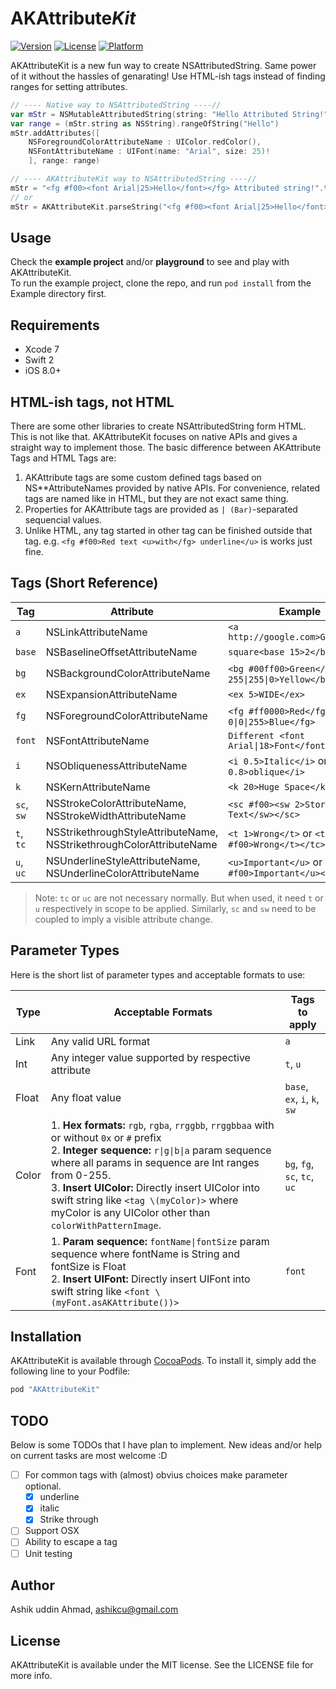 # AKAttribute<i>Kit</i>

<!-- [![CI Status](http://img.shields.io/travis/Ashik uddin Ahmad/AKAttributeKit.svg?style=flat)](https://travis-ci.org/Ashik uddin Ahmad/AKAttributeKit) -->
[![Version](https://img.shields.io/cocoapods/v/AKAttributeKit.svg?style=flat)](http://cocoapods.org/pods/AKAttributeKit)
[![License](https://img.shields.io/cocoapods/l/AKAttributeKit.svg?style=flat)](http://cocoapods.org/pods/AKAttributeKit)
[![Platform](https://img.shields.io/cocoapods/p/AKAttributeKit.svg?style=flat)](http://cocoapods.org/pods/AKAttributeKit)

AKAttributeKit is a new fun way to create NSAttributedString. Same power of it without the hassles of genarating! Use HTML-ish tags instead of finding ranges for setting attributes.

```swift
// ---- Native way to NSAttributedString ----//
var mStr = NSMutableAttributedString(string: "Hello Attributed String!")
var range = (mStr.string as NSString).rangeOfString("Hello")
mStr.addAttributes([
    NSForegroundColorAttributeName : UIColor.redColor(),
    NSFontAttributeName : UIFont(name: "Arial", size: 25)!
    ], range: range)

// ---- AKAttributeKit way to NSAttributedString ----//
mStr = "<fg #f00><font Arial|25>Hello</font></fg> Attributed string!".toAttributedString()
// or
mStr = AKAttributeKit.parseString("<fg #f00><font Arial|25>Hello</font></fg> Attributed string!")
```

## Usage

Check the **example project** and/or **playground** to see and play with AKAttributeKit.  
To run the example project, clone the repo, and run `pod install` from the Example directory first.

## Requirements

- Xcode 7
- Swift 2
- iOS 8.0+

## HTML-ish tags, not HTML

There are some other libraries to create NSAttributedString form HTML. This is not like that. AKAttributeKit focuses on native APIs and gives a straight way to implement those. The basic difference between AKAttribute Tags and HTML Tags are:

1. AKAttribute tags are some custom defined tags based on NS**AttributeNames provided by native APIs. For convenience, related tags are named like in HTML, but they are not exact same thing.
2. Properties for AKAttribute tags are provided as `| (Bar)`-separated sequencial values.
3. Unlike HTML, any tag started in other tag can be finished outside that tag. e.g. `<fg #f00>Red text <u>with</fg> underline</u>` is works just fine.

## Tags (Short Reference)

Tag | Attribute | Example 
 --- | --- | ---
 `a` | NSLinkAttributeName | `<a http://google.com>Google</a>`
 `base` | NSBaselineOffsetAttributeName | `square<base 15>2</base>`
 `bg` | NSBackgroundColorAttributeName | `<bg #00ff00>Green</bg>` or <code>\<bg 255&#124;255&#124;0>Yellow\</bg></code>
 `ex` | NSExpansionAttributeName | `<ex 5>WIDE</ex>`
 `fg` | NSForegroundColorAttributeName | `<fg #ff0000>Red</fg>` or <code>\<fg 0&#124;0&#124;255>Blue\</fg></code>
 `font` | NSFontAttributeName | <code>Different \<font Arial&#124;18>Font\</font></code>
 `i` | NSObliquenessAttributeName | `<i 0.5>Italic</i>` or `<i 0.8>oblique</i>`
 `k` | NSKernAttributeName | `<k 20>Huge Space</k>`
 `sc`,<br/> `sw` | NSStrokeColorAttributeName,<br/> NSStrokeWidthAttributeName | `<sc #f00><sw 2>Storked Text</sw></sc>`
 `t`,<br/> `tc` | NSStrikethroughStyleAttributeName,<br/> NSStrikethroughColorAttributeName | `<t 1>Wrong</t>` or `<t><tc #f00>Wrong</t></tc>`
 `u`,<br/> `uc` | NSUnderlineStyleAttributeName,<br/> NSUnderlineColorAttributeName | `<u>Important</u>` or `<u 1><uc #f00>Important</u></uc>`
 
 > Note: `tc` or `uc` are not necessary normally. But when used, it need `t` or `u` respectively in scope to be applied. Similarly, `sc` and `sw` need to be coupled to imply a visible attribute change.

## Parameter Types

Here is the short list of parameter types and acceptable formats to use:

Type | Acceptable Formats | Tags to apply
--- | --- | ---
Link | Any valid URL format | `a`
Int | Any integer value supported by respective attribute | `t`, `u`
Float | Any float value | `base`, `ex`, `i`, `k`, `sw`
Color | 1. **Hex formats:**  `rgb`, `rgba`, `rrggbb`, `rrggbbaa` with or without `0x` or `#` prefix <br/> 2. **Integer sequence:**  <code>r&#124;g&#124;b&#124;a</code> param sequence where all params in sequence are Int ranges from 0-255. <br/> 3. **Insert UIColor:** Directly insert UIColor into swift string like `<tag \(myColor)>` where myColor is any UIColor other than `colorWithPatternImage`. | `bg`, `fg`, `sc`, `tc`, `uc`
Font | 1. **Param sequence:** <code>fontName&#124;fontSize</code> param sequence where fontName is String and fontSize is Float <br/> 2. **Insert UIFont:** Directly insert UIFont into swift string like `<font \(myFont.asAKAttribute())>`  | `font`

## Installation

AKAttributeKit is available through [CocoaPods](http://cocoapods.org). To install
it, simply add the following line to your Podfile:

```ruby
pod "AKAttributeKit"
```

## TODO

Below is some TODOs that I have plan to implement. New ideas and/or help on current tasks are most welcome :D

- [ ] For common tags with (almost) obvius choices make parameter optional.
  - [x] underline
  - [x] italic
  - [x] Strike through
- [ ] Support OSX
- [ ] Ability to escape a tag
- [ ] Unit testing

## Author

Ashik uddin Ahmad, ashikcu@gmail.com

## License

AKAttributeKit is available under the MIT license. See the LICENSE file for more info.

